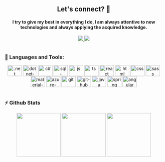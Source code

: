 <div align="center">
    <h2>Let's connect? 🤝</h2>
    <h4>I try to give my best in everything I do, I am always attentive to new technologies and always applying the acquired knowledge.</h4>
    <a href = "mailto:lcscostasantiago@gmail.com">
        <img src="https://img.shields.io/badge/-Gmail-%23333?style=for-the-badge&logo=gmail&logoColor=white" target="_blank">
    </a>
    <a href="https://www.linkedin.com/in/lucascostasantiago/" target="_blank">
        <img src="https://img.shields.io/badge/-LinkedIn-%230077B5?style=for-the-badge&logo=linkedin&logoColor=white" target="_blank">
    </a>
</div>

#

### 🚀 Languages and Tools:</summary>

<p align="center">
    <img align="center" alt=".net" height="35" width="45" src="https://cdn.jsdelivr.net/gh/devicons/devicon/icons/dot-net/dot-net-original-wordmark.svg" />
    <img align="center" alt="dotnet-core" height="35" width="45" src="https://cdn.jsdelivr.net/gh/devicons/devicon/icons/dotnetcore/dotnetcore-original.svg" /> 
    <img align="center" alt="c#" height="35" width="45" src="https://cdn.jsdelivr.net/gh/devicons/devicon/icons/csharp/csharp-original.svg" />
    <img align="center" alt="sql-server" height="35" width="45" src="https://cdn.jsdelivr.net/gh/devicons/devicon/icons/microsoftsqlserver/microsoftsqlserver-plain-wordmark.svg" />
    <img align="center" alt="js" height="35" width="45" src="https://cdn.jsdelivr.net/gh/devicons/devicon/icons/javascript/javascript-plain.svg" />
    <img align="center" alt="ts" height="35" width="45" src="https://cdn.jsdelivr.net/gh/devicons/devicon/icons/typescript/typescript-original.svg" />
    <img align="center" alt="react" height="35" width="45" src="https://cdn.jsdelivr.net/gh/devicons/devicon/icons/react/react-original-wordmark.svg" />
    <img align="center" alt="html" height="35" width="45" src="https://cdn.jsdelivr.net/gh/devicons/devicon/icons/html5/html5-original.svg" />
    <img align="center" alt="css" height="35" width="45" src="https://cdn.jsdelivr.net/gh/devicons/devicon/icons/css3/css3-original.svg" />  
    <img align="center" alt="sass" height="35" width="45" src="https://cdn.jsdelivr.net/gh/devicons/devicon/icons/sass/sass-original.svg" />
    <img align="center" alt="material-ui" height="35" width="45" src="https://cdn.jsdelivr.net/gh/devicons/devicon/icons/materialui/materialui-original.svg" />
    <img align="center" alt="azure-devops" height="35" width="45" src="https://cdn.jsdelivr.net/gh/devicons/devicon/icons/azure/azure-original.svg" />
    <img align="center" alt="git" height="35" width="45" src="https://cdn.jsdelivr.net/gh/devicons/devicon/icons/git/git-original.svg" />
    <img align="center" alt="git-hub" height="35" width="45" src="https://cdn.jsdelivr.net/gh/devicons/devicon/icons/github/github-original.svg" />
    <img align="center" alt="java" height="35" width="45" src="https://cdn.jsdelivr.net/gh/devicons/devicon/icons/java/java-original.svg" />
    <img align="center" alt="spring" height="35" width="45" src="https://cdn.jsdelivr.net/gh/devicons/devicon/icons/spring/spring-original.svg" />
    <img align="center" alt="angular" height="35" width="45" src="https://cdn.jsdelivr.net/gh/devicons/devicon/icons/angularjs/angularjs-original.svg" />
</p>

#

### ⚡ Github Stats</b></summary>

<div align="center">
    <img height="140em" src="https://github-readme-stats.vercel.app/api/top-langs/?username=lucascostasantiago&show_icons=true&hide_border=true&layout=compact&langs_count=8&theme=Tokyonight"/>
    <img height="140em" src="https://github-readme-stats.vercel.app/api?username=lucascostasantiago&show_icons=true&hide_border=true&count_private=true&include_all_commits=true&theme=Tokyonight" />	
    <img height="140em" src="https://github-readme-streak-stats.herokuapp.com/?user=lucascostasantiago&show_icons=true&hide_border=true&count_private=true&include_all_commits=true&theme=Tokyonight" />
</div>

